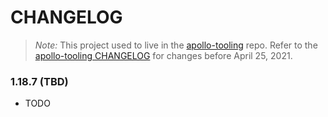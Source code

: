 # CHANGELOG

> *Note:* This project used to live in the [apollo-tooling](https://github.com/apollographql/apollo-tooling) repo. Refer to the [apollo-tooling CHANGELOG](https://github.com/apollographql/apollo-tooling/blob/master/CHANGELOG.md) for changes before April 25, 2021.

### 1.18.7 (TBD)

- TODO